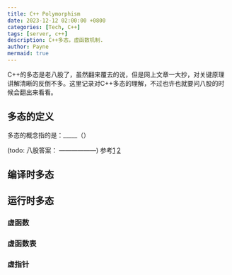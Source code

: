 ```yaml
---
title: C++ Polymorphism
date: 2023-12-12 02:00:00 +0800
categories: [Tech, C++]
tags: [server, c++]      
description: C++多态，虚函数机制.
author: Payne
mermaid: true
---
```


C++的多态是老八股了，虽然翻来覆去的说，但是网上文章一大抄，对关键原理讲解清晰的反倒不多。这里记录对C++多态的理解，不过也许也就要问八股的时候会翻出来看看。

## 多态的定义

多态的概念指的是：_____（）

(todo: 八股答案： ——————)
参考[1](https://zhuanlan.zhihu.com/p/365765942)
[2](https://zhuanlan.zhihu.com/p/563418849)

## 编译时多态

## 运行时多态

### 虚函数

### 虚函数表

### 虚指针
